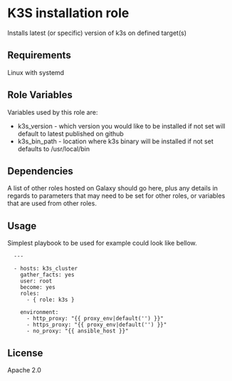 K3S installation role
=========

Installs latest (or specific) version of k3s on defined target(s)

Requirements
------------

Linux with systemd

Role Variables
--------------

Variables used by this role are:
- k3s_version - which version you would like to be installed if not set will default to latest published on github
- k3s_bin_path - location where k3s binary will be installed if not set defaults to /usr/local/bin

Dependencies
------------

A list of other roles hosted on Galaxy should go here, plus any details in regards to parameters that may need to be set for other roles, or variables that are used from other roles.

Usage
----------------

Simplest playbook to be used for example could look like bellow. 

      ---

      - hosts: k3s_cluster
        gather_facts: yes
        user: root
        become: yes
        roles:
          - { role: k3s }

        environment:
          - http_proxy: "{{ proxy_env|default('') }}"
          - https_proxy: "{{ proxy_env|default('') }}"
          - no_proxy: "{{ ansible_host }}"


License
-------

Apache 2.0

